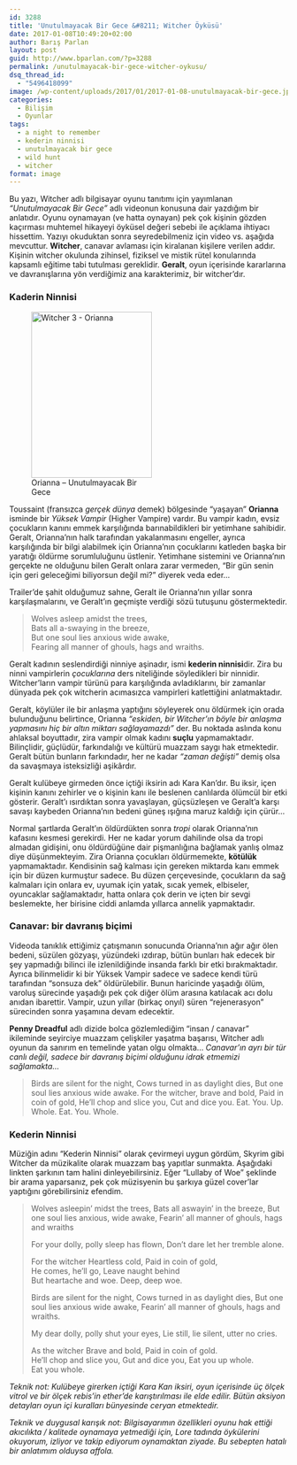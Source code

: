 ```yaml
---
id: 3288
title: 'Unutulmayacak Bir Gece &#8211; Witcher Öyküsü'
date: 2017-01-08T10:49:20+02:00
author: Barış Parlan
layout: post
guid: http://www.bparlan.com/?p=3288
permalink: /unutulmayacak-bir-gece-witcher-oykusu/
dsq_thread_id:
  - "5496418099"
image: /wp-content/uploads/2017/01/2017-01-08-unutulmayacak-bir-gece.jpg
categories:
  - Bilişim
  - Oyunlar
tags:
  - a night to remember
  - kederin ninnisi
  - unutulmayacak bir gece
  - wild hunt
  - witcher
format: image
---
```

<div class="ttr_start">
</div>

Bu yazı, Witcher adlı bilgisayar oyunu tanıtımı için yayımlanan _&#8220;Unutulmayacak Bir Gece&#8221;_ adlı videonun konusuna dair yazdığım bir anlatıdır. Oyunu oynamayan (ve hatta oynayan) pek çok kişinin gözden kaçırması muhtemel hikayeyi öyküsel değeri sebebi ile açıklama ihtiyacı hissettim. Yazıyı okuduktan sonra seyredebilmeniz için video vs. aşağıda mevcuttur. **Witcher**, canavar avlaması için kiralanan kişilere verilen addır. Kişinin witcher okulunda zihinsel, fiziksel ve mistik rütel konularında kapsamlı eğitime tabi tutulması gereklidir. **Geralt**, oyun içerisinde kararlarına ve davranışlarına yön verdiğimiz ana karakterimiz, bir witcher&#8217;dır.

### Kaderin Ninnisi

<figure id="attachment_3291" aria-describedby="caption-attachment-3291" style="width: 218px" class="wp-caption alignright"><img class="wp-image-3291 size-medium" src="https://i1.wp.com/www.bparlan.com/wp-content/uploads/2017/01/04ce5394584a938325031b7976ce9f70.jpg?resize=218%2C300" alt="Witcher 3 - Orianna" width="218" height="300" srcset="https://i1.wp.com/www.bparlan.com/wp-content/uploads/2017/01/04ce5394584a938325031b7976ce9f70.jpg?resize=218%2C300 218w, https://i1.wp.com/www.bparlan.com/wp-content/uploads/2017/01/04ce5394584a938325031b7976ce9f70.jpg?resize=363%2C500 363w, https://i1.wp.com/www.bparlan.com/wp-content/uploads/2017/01/04ce5394584a938325031b7976ce9f70.jpg?w=564 564w" sizes="(max-width: 218px) 100vw, 218px" data-recalc-dims="1" /><figcaption id="caption-attachment-3291" class="wp-caption-text">Orianna &#8211; Unutulmayacak Bir Gece</figcaption></figure>

Toussaint (fransızca _gerçek dünya_ demek) bölgesinde &#8220;yaşayan&#8221; **Orianna** isminde bir _<span class="st">Yüksek Vampir</span>_ (Higher Vampire) vardır. Bu vampir kadın, evsiz çocukların kanını emmek karşılığında barınabildikleri bir yetimhane sahibidir. Geralt, Orianna&#8217;nın halk tarafından yakalanmasını engeller, ayrıca karşılığında bir bilgi alabilmek için Orianna&#8217;nın çocuklarını katleden başka bir yaratığı öldürme sorumluluğunu üstlenir. Yetimhane sistemini ve Orianna&#8217;nın gerçekte ne olduğunu bilen Geralt onlara zarar vermeden, &#8220;Bir gün senin için geri geleceğimi biliyorsun değil mi?&#8221; diyerek veda eder&#8230;

Trailer&#8217;de şahit olduğumuz sahne, Geralt ile Orianna&#8217;nın yıllar sonra karşılaşmalarını, ve Geralt&#8217;ın geçmişte verdiği sözü tutuşunu göstermektedir.

> Wolves asleep amidst the trees,  
> Bats all a-swaying in the breeze,  
> But one soul lies anxious wide awake,  
> Fearing all manner of ghouls, hags and wraiths.

Geralt kadının seslendirdiği ninniye aşinadır, ismi **kederin ninnisi**dir. Zira bu ninni vampirlerin _çocuklarına_ ders niteliğinde söyledikleri bir ninnidir. Witcher&#8217;ların vampir türünü para karşılığında avladıklarını, bir zamanlar dünyada pek çok witcherin acımasızca vampirleri katlettiğini anlatmaktadır.

Geralt, köylüler ile bir anlaşma yaptığını söyleyerek onu öldürmek için orada bulunduğunu belirtince, Orianna _&#8220;eskiden, bir Witcher&#8217;ın böyle bir anlaşma yapmasını hiç bir altın miktarı sağlayamazdı&#8221;_ der. Bu noktada aslında konu ahlaksal boyuttadır, zira vampir olmak kadını **suçlu** yapmamaktadır. Bilinçlidir, güçlüdür, farkındalığı ve kültürü muazzam saygı hak etmektedir. Geralt bütün bunların farkındadır, her ne kadar _&#8220;zaman değişti&#8221;_ demiş olsa da savaşmaya isteksizliği aşikârdır.

Geralt kulübeye girmeden önce içtiği iksirin adı Kara Kan&#8217;dır. Bu iksir, içen kişinin kanını zehirler ve o kişinin kanı ile beslenen canlılarda ölümcül bir etki gösterir. Geralt&#8217;ı ısırdıktan sonra yavaşlayan, güçsüzleşen ve Geralt&#8217;a karşı savaşı kaybeden Orianna&#8217;nın bedeni güneş ışığına maruz kaldığı için çürür&#8230;

Normal şartlarda Geralt&#8217;ın öldürdükten sonra _tropi_ olarak Orianna&#8217;nın kafasını kesmesi gerekirdi. Her ne kadar yorum dahilinde olsa da tropi almadan gidişini, onu öldürdüğüne dair pişmanlığına bağlamak yanlış olmaz diye düşünmekteyim. Zira Orianna çocukları öldürmemekte, **kötülük** yapmamaktadır. Kendisinin sağ kalması için gereken miktarda kanı emmek için bir düzen kurmuştur sadece. Bu düzen çerçevesinde, çocukların da sağ kalmaları için onlara ev, uyumak için yatak, sıcak yemek, elbiseler, oyuncaklar sağlamaktadır, hatta onlara çok derin ve içten bir sevgi beslemekte, her birisine ciddi anlamda yıllarca annelik yapmaktadır.

### Canavar: bir davranış biçimi

Videoda tanıklık ettiğimiz çatışmanın sonucunda Orianna&#8217;nın ağır ağır ölen bedeni, süzülen gözyaşı, yüzündeki ızdırap, bütün bunları hak edecek bir şey yapmadığı bilinci ile izlenildiğinde insanda farklı bir etki bırakmaktadır. Ayrıca bilinmelidir ki bir Yüksek Vampir sadece ve sadece kendi türü tarafından &#8220;sonsuza dek&#8221; öldürülebilir. Bunun haricinde yaşadığı ölüm, varoluş sürecinde yaşadığı pek çok diğer ölüm arasına katılacak acı dolu anıdan ibarettir. Vampir, uzun yıllar (birkaç onyıl) süren &#8220;rejenerasyon&#8221; sürecinden sonra yaşamına devam edecektir.

**Penny Dreadful** adlı dizide bolca gözlemlediğim &#8220;insan / canavar&#8221; ikileminde seyirciye muazzam çelişkiler yaşatma başarısı, Witcher adlı oyunun da sanırım en temelinde yatan olgu olmakta&#8230; _Canavar&#8217;ın ayrı bir tür canlı değil, sadece bir davranış biçimi olduğunu idrak etmemizi sağlamakta&#8230;_

> Birds are silent for the night, Cows turned in as daylight dies, But one soul lies anxious wide awake. For the witcher, brave and bold, Paid in coin of gold, He’ll chop and slice you, Cut and dice you. Eat. You. Up. Whole. Eat. You. Whole.



### Kederin Ninnisi

Müziğin adını &#8220;Kederin Ninnisi&#8221; olarak çevirmeyi uygun gördüm, Skyrim gibi Witcher da müzikalite olarak muazzam baş yapıtlar sunmakta. Aşağıdaki linkten şarkının tam halini dinleyebilirsiniz. Eğer &#8220;Lullaby of Woe&#8221; şeklinde bir arama yaparsanız, pek çok müzisyenin bu şarkıya güzel cover&#8217;lar yaptığını görebilirsiniz efendim.



> Wolves asleepin&#8217; midst the trees, Bats all aswayin&#8217; in the breeze, But one soul lies anxious, wide awake, Fearin&#8217; all manner of ghouls, hags and wraiths
> 
> For your dolly, polly sleep has flown, Don&#8217;t dare let her tremble alone.
> 
> For the witcher Heartless cold, Paid in coin of gold,  
> He comes, he&#8217;ll go, Leave naught behind  
> But heartache and woe. Deep, deep woe.
> 
> Birds are silent for the night, Cows turned in as daylight dies, But one soul lies anxious wide awake, Fearin&#8217; all manner of ghouls, hags and wraiths.
> 
> My dear dolly, polly shut your eyes, Lie still, lie silent, utter no cries.
> 
> As the witcher Brave and bold, Paid in coin of gold.  
> He&#8217;ll chop and slice you, Gut and dice you, Eat you up whole.  
> Eat you whole.

_Teknik not: Kulübeye girerken içtiği Kara Kan iksiri, oyun içerisinde üç ölçek vitrol ve bir ölçek rebis&#8217;in ether&#8217;de karıştırılması ile elde edilir. Bütün aksiyon detayları oyun içi kuralları bünyesinde ceryan etmektedir._

_Teknik ve duygusal karışık not: Bilgisayarımın özellikleri oyunu hak ettiği akıcılıkta / kalitede oynamaya yetmediği için, Lore tadında öykülerini okuyorum, izliyor ve takip ediyorum oynamaktan ziyade. Bu sebepten hatalı bir anlatımım olduysa affola._

<div class="ttr_end">
</div>